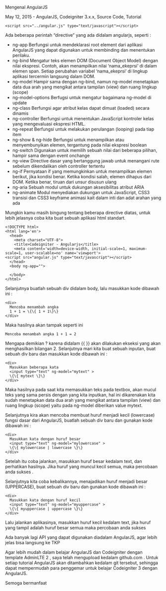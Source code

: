 Mengenal AngularJS

May 12, 2015 - AngularJS, Codeigniter 3.x.x, Source Code, Tutorial

```
<script src="../angular.js" type="text/javascript"></script>
```
Ada beberapa perintah “directive” yang ada didalam angularjs, seperti :

- ng-app
  Berfungsi untuk mendeklarasi root element dari aplikasi AngularJS yang dapat digunakan untuk membinding dan menentukan perilaku.
- ng-bind
  Mengatur teks elemen DOM (Document Object Model) dengan nilai ekspresi.
  Contoh, <span ng-bind="nama_ekeprsi"></span> akan menampilkan nilai ‘nama_ekeprsi’ di dalam elemen span. Setiap perubahan variabel ‘nama_ekeprsi’ di lingkup aplikasi tercermin langsung dalam DOM.
- ng-model
  Hampir sama dengan ng-bind, namun ng-model menetapkan data dua arah yang mengikat antara tampilan (view) dan ruang lingkup (scope)
- ng-model-options
  Berfugsi untuk mengatur bagaimana ng-model di update
- ng-class
  Berfungsi agar atribut kelas dapat dimuat (loaded) secara dinamis
- ng-controller
  Berfungsi untuk menentukan JavaScript kontroler kelas yang mengevaluasi ekspresi HTML.
- ng-repeat
  Berfungsi untuk melakukan perulangan (looping) pada tiap item
- ng-show & ng-hide
  Berfungsi untuk menampilkan atau menyembunyikan elemen, tergantung pada nilai ekspresi boolean
- ng-switch
  Digunakan untuk memilih sebuah nilai dari beberapa pilihan, hampir sama dengan event onchange
- ng-view
  Directive dasar yang bertanggung jawab untuk menangani rute sebelum dikendalikan oleh controller tertentu
- ng-if
  Pernyataan if yang memungkinkan untuk menampilkan elemen berikut, jika kondisi benar. Ketika kondisi salah, elemen dihapus dari DOM. Ketika benar, tiruan dari unsur disusun ulang
- ng-aria
  Sebuah modul untuk dukungan aksesibilitas atribut ARIA
- ng-animate
  Modul menyediakan dukungan untuk JavaScript, CSS3 transisi dan CSS3 keyframe animasi kait dalam inti dan adat arahan yang ada

Mungkin kamu masih bingung tentang beberapa directive diatas, untuk lebih jelasnya coba kita buat sebuah aplikasi html standart.
```
<!DOCTYPE html>
<html lang='en'>
  <head>
    <meta charset="UTF-8">
    <title>Codeigniter - Angularjs</title>
    <meta content='width=device-width, initial-scale=1, maximum-scale=1, user-scalable=no' name='viewport'>
<script src="angular.js" type="text/javascript"></script>
  </head>
  <body ng-app="">
    
  </body>
</html>
```
Selanjutnya buatlah sebuah div didalam body, lalu masukkan kode dibawah ini :
```
<div>
  Mencoba menambah angka
  1 + 1 = \{\{ 1 + 1\}\}
</div>
```
Maka hasilnya akan tampak seperti ini
```
Mencoba menambah angka 1 + 1 = 2
```
Mengapa demikian ? karena didalam \{\{ \}\} akan dilakukan ekseksi yang akan menghasilkan bilangan 2. Selanjutnya mari kita buat sebuah inputan, buat sebuah div baru dan masukkan kode dibawah ini :
```
<div>
  Masukkan beberapa kata
  <input type="text" ng-model="mytext" >
  \{\{ mytext \}\}
</div>
```
Maka hasilnya pada saat kita memasukkan teks pada textbox, akan mucul teks yang sama persis dengan yang kita inputkan, hal ini dikarenakan kita sudah menetapkan data dua arah yang mengikat antara tampilan (view) dan ruang lingkup (scope) yaitu pada ng-model diberikan value mytext.

Selanjutnya kira akan mencoba membuat huruf menjadi kecil (lowercase) fungsi dasar dari AngularJS, buatlah sebuah div baru dan gunakan kode dibawah ini :
```
<div>
  Masukkan kata dengan huruf besar
  <input type="text" ng-model="mylowercase" >
  \{\{ mylowercase | lowercase \}\}
</div>
```
Setelah itu coba jalankan, masukkan huruf besar kedalam text, dan perhatikan hasilnya. Jika huruf yang muncul kecil semua, maka percobaan anda sukses .

Selanjutnya kita coba kebalikannya, menajadikan huruf menjadi besar (UPPERCASE), buat sebuah div baru dan gunakan kode dibawah ini :
```
<div>
  Masukkan kata dengan huruf kecil
  <input type="text" ng-model="myuppercase" >
  \{\{ myuppercase | uppercase \}\}
</div>
```
Lalu jalankan aplikasinya, masukkan huruf kecil kedalam text, jika huruf yang tampil adalah huruf besar semua maka percobaan anda sukses

Ada banyak lagi API yang dapat digunakan diadalam AngularJS, agar lebih jelas bisa langsung ke TKP

Agar lebih mudah dalam belajar AngularJS dan Codeigniter dengan template AdminLTE 2 , saya telah mengupload kedalam github.com .
Untuk setiap tutorial AngularJS akan ditambahkan kedalam git tersebut, sehingga dapat mempermudah para penggemar untuk belajar Codeigniter 3 dengan AngularJS.

Semoga bermanfaat

